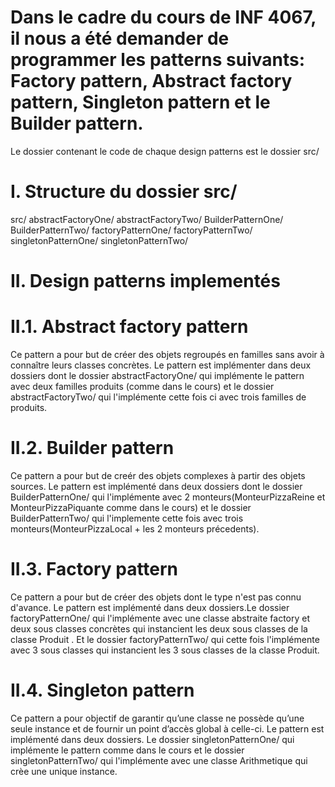# Dans le cadre du cours de INF 4067, il nous a été demander de programmer les patterns suivants: Factory pattern, Abstract factory pattern, Singleton pattern et le Builder pattern.

Le dossier contenant le code de chaque design patterns est le dossier src/

# I. Structure du dossier src/

src/
abstractFactoryOne/
abstractFactoryTwo/
BuilderPatternOne/
BuilderPatternTwo/
factoryPatternOne/
factoryPatternTwo/
singletonPatternOne/
singletonPatternTwo/

# II. Design patterns implementés

# II.1. Abstract factory pattern

Ce pattern a pour but de créer des objets regroupés en familles sans avoir à
connaître leurs classes concrètes.
Le pattern est implémenter dans deux dossiers dont le dossier abstractFactoryOne/ qui implémente le pattern avec deux familles produits (comme dans le cours) et le dossier abstractFactoryTwo/ qui l'implémente cette fois ci avec trois familles de produits.

# II.2. Builder pattern

Ce pattern a pour but de creér des objets complexes à partir des objets sources.
Le pattern est implémenté dans deux dossiers dont le dossier BuilderPatternOne/ qui l'implémente avec 2 monteurs(MonteurPizzaReine et MonteurPizzaPiquante comme dans le cours) et le dossier BuilderPatternTwo/ qui l'implemente cette fois avec trois monteurs(MonteurPizzaLocal + les 2 monteurs précedents).

# II.3. Factory pattern

Ce pattern a pour but de créer des objets dont le type n'est pas connu d'avance.
Le pattern est implémenté dans deux dossiers.Le dossier factoryPatternOne/ qui l'implémente avec une classe abstraite factory et deux sous classes concrètes qui instancient les deux sous classes de la classe Produit . Et le dossier factoryPatternTwo/ qui cette fois l'implémente avec 3 sous classes qui instancient les 3 sous classes de la classe Produit.

# II.4. Singleton pattern

Ce pattern a pour objectif de garantir qu’une classe ne
possède qu’une seule instance et de fournir un point d’accès global à
celle-ci.
Le pattern est implémenté dans deux dossiers. Le dossier singletonPatternOne/ qui implémente le pattern comme dans le cours et le dossier singletonPatternTwo/ qui l'implémente avec une classe Arithmetique qui crèe une unique instance.
